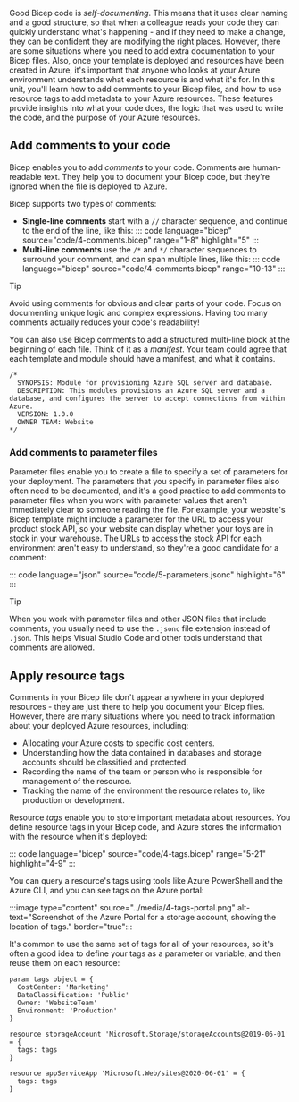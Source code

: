 Good Bicep code is _self-documenting_. This means that it uses clear naming and a good structure, so that when a colleague reads your code they can quickly understand what's happening - and if they need to make a change, they can be confident they are modifying the right places. However, there are some situations where you need to add extra documentation to your Bicep files. Also, once your template is deployed and resources have been created in Azure, it's important that anyone who looks at your Azure environment understands what each resource is and what it's for. In this unit, you'll learn how to add comments to your Bicep files, and how to use resource tags to add metadata to your Azure resources. These features provide insights into what your code does, the logic that was used to write the code, and the purpose of your Azure resources.

## Add comments to your code

Bicep enables you to add _comments_ to your code. Comments are human-readable text. They help you to document your Bicep code, but they're ignored when the file is deployed to Azure.

Bicep supports two types of comments:

- **Single-line comments** start with a `//` character sequence, and continue to the end of the line, like this:
  ::: code language="bicep" source="code/4-comments.bicep" range="1-8" highlight="5" :::
- **Multi-line comments** use the `/*` and `*/` character sequences to surround your comment, and can span multiple lines, like this:
  ::: code language="bicep" source="code/4-comments.bicep" range="10-13" :::

> [!TIP]
> Avoid using comments for obvious and clear parts of your code. Focus on documenting unique logic and complex expressions. Having too many comments actually reduces your code's readability!

You can also use Bicep comments to add a structured multi-line block at the beginning of each file. Think of it as a _manifest_. Your team could agree that each template and module should have a manifest, and what it contains.

```bicep
/*
  SYNOPSIS: Module for provisioning Azure SQL server and database.
  DESCRIPTION: This modules provisions an Azure SQL server and a database, and configures the server to accept connections from within Azure.
  VERSION: 1.0.0
  OWNER TEAM: Website
*/
```

### Add comments to parameter files

Parameter files enable you to create a file to specify a set of parameters for your deployment. The parameters that you specify in parameter files also often need to be documented, and it's a good practice to add comments to parameter files when you work with parameter values that aren't immediately clear to someone reading the file. For example, your website's Bicep template might include a parameter for the URL to access your product stock API, so your website can display whether your toys are in stock in your warehouse. The URLs to access the stock API for each environment aren't easy to understand, so they're a good candidate for a comment:

::: code language="json" source="code/5-parameters.jsonc" highlight="6" :::

> [!TIP]
> When you work with parameter files and other JSON files that include comments, you usually need to use the `.jsonc` file extension instead of `.json`. This helps Visual Studio Code and other tools understand that comments are allowed.

## Apply resource tags

Comments in your Bicep file don't appear anywhere in your deployed resources - they are just there to help you document your Bicep files. However, there are many situations where you need to track information about your deployed Azure resources, including:

- Allocating your Azure costs to specific cost centers.
- Understanding how the data contained in databases and storage accounts should be classified and protected.
- Recording the name of the team or person who is responsible for management of the resource.
- Tracking the name of the environment the resource relates to, like production or development.

Resource _tags_ enable you to store important metadata about resources. You define resource tags in your Bicep code, and Azure stores the information with the resource when it's deployed:

::: code language="bicep" source="code/4-tags.bicep" range="5-21" highlight="4-9" :::

You can query a resource's tags using tools like Azure PowerShell and the Azure CLI, and you can see tags on the Azure portal:

:::image type="content" source="../media/4-tags-portal.png" alt-text="Screenshot of the Azure Portal for a storage account, showing the location of tags." border="true":::

It's common to use the same set of tags for all of your resources, so it's often a good idea to define your tags as a parameter or variable, and then reuse them on each resource:

```bicep
param tags object = {
  CostCenter: 'Marketing'
  DataClassification: 'Public'
  Owner: 'WebsiteTeam'
  Environment: 'Production'
}

resource storageAccount 'Microsoft.Storage/storageAccounts@2019-06-01' = {
  tags: tags
}

resource appServiceApp 'Microsoft.Web/sites@2020-06-01' = {
  tags: tags
}
```
